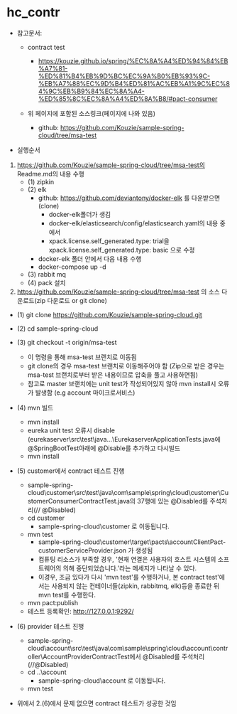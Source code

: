 # hc_contr

* 참고문서:
  * contract test
    * https://kouzie.github.io/spring/%EC%8A%A4%ED%94%84%EB%A7%81-%ED%81%B4%EB%9D%BC%EC%9A%B0%EB%93%9C-%EB%A7%88%EC%9D%B4%ED%81%AC%EB%A1%9C%EC%84%9C%EB%B9%84%EC%8A%A4-%ED%85%8C%EC%8A%A4%ED%8A%B8/#pact-consumer

  * 위 페이지에 포함된 소스링크(페이지에 나와 있음)
    * github: https://github.com/Kouzie/sample-spring-cloud/tree/msa-test

* 실행순서
1. https://github.com/Kouzie/sample-spring-cloud/tree/msa-test의 Readme.md의 내용 수행
   * (1) zipkin
   * (2) elk
      * github: https://github.com/deviantony/docker-elk 를 다운받으면(clone)
        * docker-elk폴더가 생김
        * docker-elk/elasticsearch/config/elasticsearch.yaml의 내용 중에서
        * xpack.license.self_generated.type: trial을 xpack.license.self_generated.type: basic 으로 수정
      * docker-elk 폴더 안에서 다음 내용 수행
       * docker-compose up -d 
   * (3) rabbit mq
   * (4) pack 설치
2. https://github.com/Kouzie/sample-spring-cloud/tree/msa-test 의 소스 다운로드(zip 다운로드 or git clone)
  * (1) git clone https://github.com/Kouzie/sample-spring-cloud.git
  * (2) cd sample-spring-cloud
  * (3) git checkout -t origin/msa-test
     * 이 명령을 통해 msa-test 브랜치로 이동됨
     * git clone의 경우 msa-test 브랜치로 이동해주어야 함 (Zip으로 받은 경우는 msa-test 브랜치로부터 받은 내용이므로 압축을 풀고 사용하면됨)
     * 참고로 master 브랜치에는 unit test가 작성되어있지 않아 mvn install시 오류가 발생함 (e.g account 마이크로서비스)
  * (4) mvn 빌드
    - mvn install
    - eureka unit test 오류시 disable (eurekaserver\src\test\java\...\EurekaserverApplicationTests.java에 @SpringBootTest아래에 @Disable를 추가하고 다시빌드
    - mvn install 
  * (5) customer에서 contract 테스트 진행   
    - sample-spring-cloud\customer\src\test\java\com\sample\spring\cloud\customer\CustomerConsumerContractTest.java의 37행에 있는 @Disabled를 주석처리(// @Disabled)
    - cd customer 
       - sample-spring-cloud\customer 로 이동됩니다.
    - mvn test
       - sample-spring-cloud\customer\target\pacts\accountClientPact-customerServiceProvider.json 가 생성됨
       - 컴퓨팅 리소스가 부족할 경우, '현재 연결은 사용자의 호스트 시스템의 소프트웨어의 의해 중단되었습니다.'라는 메세지가 나타날 수 있다.
       - 이경우, 조금 있다가 다시 'mvn test'를 수행하거나, 본 contract test'에서는 사용되지 않는 컨테이너들(zipkin, rabbitmq, elk)등을 종료한 뒤 mvn test를 수행한다.
    - mvn pact:publish
    - 테스트 등록확인: http://127.0.0.1:9292/
  * (6) provider 테스트 진행
    - sample-spring-cloud\account\src\test\java\com\sample\spring\cloud\account\controller\AccountProviderContractTest에서 @Disabled를 주석처리 (//@Disabled)
    - cd ..\account 
       - sample-spring-cloud\account 로 이동됩니다.
    - mvn test

* 위에서 2.(6)에서 문제 없으면 contract 테스트가 성공한 것임
